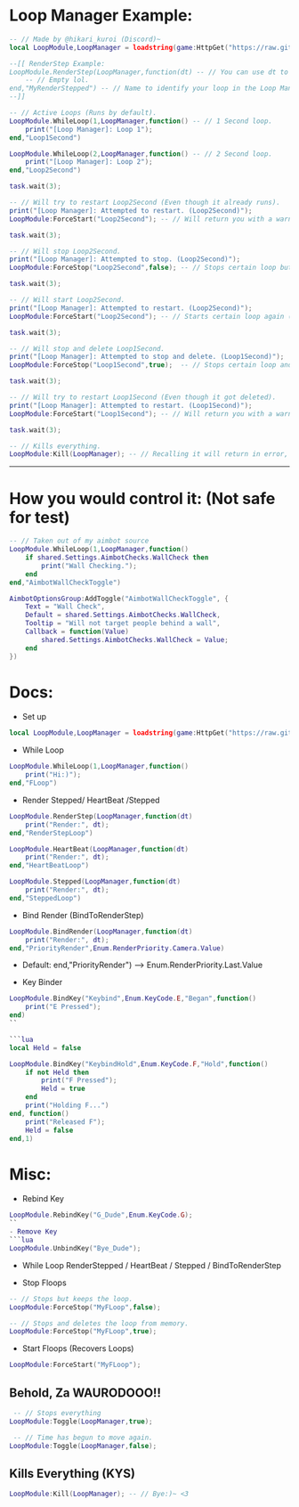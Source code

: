 # Loop Manager Example:
```lua
-- // Made by @hikari_kuroi (Discord)~
local LoopModule,LoopManager = loadstring(game:HttpGet("https://raw.githubusercontent.com/FlamesW/Loops/home/Manager.lua"))();

--[[ RenderStep Example:
LoopModule.RenderStep(LoopManager,function(dt) -- // You can use dt to get the time.
    -- // Empty lol.
end,"MyRenderStepped") -- // Name to identify your loop in the Loop Manager (Optional but helps you to identify your loop).
--]]

-- // Active Loops (Runs by default).
LoopModule.WhileLoop(1,LoopManager,function() -- // 1 Second loop.
    print("[Loop Manager]: Loop 1");
end,"Loop1Second")

LoopModule.WhileLoop(2,LoopManager,function() -- // 2 Second loop.
    print("[Loop Manager]: Loop 2");
end,"Loop2Second")

task.wait(3);

-- // Will try to restart Loop2Second (Even though it already runs).
print("[Loop Manager]: Attempted to restart. (Loop2Second)");
LoopModule:ForceStart("Loop2Second"); -- // Will return you with a warn in F9 Console that its already running.

task.wait(3);

-- // Will stop Loop2Second.
print("[Loop Manager]: Attempted to stop. (Loop2Second)");
LoopModule:ForceStop("Loop2Second",false); -- // Stops certain loop but keeps it in the active connections.

task.wait(3);

-- // Will start Loop2Second.
print("[Loop Manager]: Attempted to restart. (Loop2Second)");
LoopModule:ForceStart("Loop2Second"); -- // Starts certain loop again (Only if you didnt delete it from storage).

task.wait(3);

-- // Will stop and delete Loop1Second.
print("[Loop Manager]: Attempted to stop and delete. (Loop1Second)");
LoopModule:ForceStop("Loop1Second",true);  -- // Stops certain loop and deletes it from the active connections.

task.wait(3);

-- // Will try to restart Loop1Second (Even though it got deleted).
print("[Loop Manager]: Attempted to restart. (Loop1Second)");
LoopModule:ForceStart("Loop1Second"); -- // Will return you with a warn in F9 Console (You cant restart loops that were deleted).

task.wait(3);

-- // Kills everything.
LoopModule:Kill(LoopManager); -- // Recalling it will return in error, It completely removes everything (Use it on Ui Library's unloaded functions).
```

---------------------------------------------------------------------------------------------------------------------------------------------------------------

# How you would control it: (Not safe for test)
```lua
-- // Taken out of my aimbot source
LoopModule.WhileLoop(1,LoopManager,function()
    if shared.Settings.AimbotChecks.WallCheck then
        print("Wall Checking.");
    end
end,"AimbotWallCheckToggle")

AimbotOptionsGroup:AddToggle("AimbotWallCheckToggle", {
    Text = "Wall Check",
    Default = shared.Settings.AimbotChecks.WallCheck,
    Tooltip = "Will not target people behind a wall",
    Callback = function(Value)
        shared.Settings.AimbotChecks.WallCheck = Value;
    end
})
```

# Docs: 

- Set up
```lua
local LoopModule,LoopManager = loadstring(game:HttpGet("https://raw.githubusercontent.com/FlamesW/Loops/home/Manager.lua"))();
```

- While Loop
```lua
LoopModule.WhileLoop(1,LoopManager,function()
    print("Hi:)");
end,"FLoop")
```

- Render Stepped/ HeartBeat /Stepped
```lua
LoopModule.RenderStep(LoopManager,function(dt)
    print("Render:", dt);
end,"RenderStepLoop")
```

```lua
LoopModule.HeartBeat(LoopManager,function(dt)
    print("Render:", dt);
end,"HeartBeatLoop")
```

```lua
LoopModule.Stepped(LoopManager,function(dt)
    print("Render:", dt);
end,"SteppedLoop")
```

- Bind Render (BindToRenderStep)
```lua
LoopModule.BindRender(LoopManager,function(dt)
    print("Render:", dt);
end,"PriorityRender",Enum.RenderPriority.Camera.Value)
```
* Default: end,"PriorityRender") --> Enum.RenderPriority.Last.Value

- Key Binder
```lua
LoopModule.BindKey("Keybind",Enum.KeyCode.E,"Began",function()
    print("E Pressed");
end)
``

```lua
local Held = false

LoopModule.BindKey("KeybindHold",Enum.KeyCode.F,"Hold",function()
    if not Held then
        print("F Pressed");
        Held = true
    end
    print("Holding F...")
end, function()
    print("Released F");
    Held = false
end,1)
```

# Misc:

- Rebind Key
```lua
LoopModule.RebindKey("G_Dude",Enum.KeyCode.G);
``
- Remove Key
```lua
LoopModule.UnbindKey("Bye_Dude");
```

- While Loop RenderStepped / HeartBeat / Stepped / BindToRenderStep

- Stop Floops
```lua
-- // Stops but keeps the loop.
LoopModule:ForceStop("MyFLoop",false);

-- // Stops and deletes the loop from memory.
LoopModule:ForceStop("MyFLoop",true);
```

- Start Floops (Recovers Loops)
```lua
LoopModule:ForceStart("MyFLoop");
```

## Behold, Za WAURODOOO!!

```lua
 -- // Stops everything
LoopModule:Toggle(LoopManager,true);

 -- // Time has begun to move again.
LoopModule:Toggle(LoopManager,false);
```

## Kills Everything (KYS)
```lua
LoopModule:Kill(LoopManager); -- // Bye:)~ <3
```
